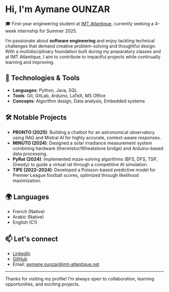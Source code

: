 # Hi, I'm Aymane OUNZAR

🎓 First-year engineering student at [IMT Atlantique](https://www.imt-atlantique.fr/en), currently seeking a 4-week internship for Summer 2025.

I’m passionate about **software engineering** and enjoy tackling technical challenges that demand creative problem-solving and thoughtful design. With a multidisciplinary foundation built during my preparatory classes and at IMT Atlantique, I aim to contribute to impactful projects while continually learning and improving.

## 🔧 Technologies & Tools
- **Languages**: Python, Java, SQL
- **Tools**: Git, GitLab, Arduino, LaTeX, MS Office
- **Concepts**: Algorithm design, Data analysis, Embedded systems

## 🛠️ Notable Projects
- **PRONTO (2025)**: Building a chatbot for an astronomical observatory using RAG and Mistral AI for highly accurate, context-aware responses.
- **MINUTO (2024)**: Designed a solar irradiance measurement system combining hardware (thermistor/Wheatstone bridge) and Arduino-based data processing.
- **PyRat (2024)**: Implemented maze-solving algorithms (BFS, DFS, TSP, Greedy) to guide a virtual rat through a competitive AI simulation.
- **TIPE (2022–2024)**: Developed a Poisson-based predictive model for Premier League football scores, optimized through likelihood maximization.

## 🌍 Languages
- French (Native)
- Arabic (Native)
- English (C1)

## 📫 Let's connect
- [LinkedIn](https://www.linkedin.com/in/aymane-ounzar)
- [GitHub](https://github.com/OUNZAR-Aymane)
- Email: aymane.ounzar@imt-atlantique.net

---

Thanks for visiting my profile! I’m always open to collaboration, learning opportunities, and exciting projects.

<!--
**OUNZAR-Aymane/OUNZAR-Aymane** is a ✨ _special_ ✨ repository because its `README.md` (this file) appears on your GitHub profile.

Here are some ideas to get you started:

- 🔭 I’m currently working on ...
- 🌱 I’m currently learning ...
- 👯 I’m looking to collaborate on ...
- 🤔 I’m looking for help with ...
- 💬 Ask me about ...
- 📫 How to reach me: ...
- 😄 Pronouns: ...
- ⚡ Fun fact: ...
-->
